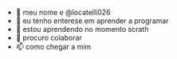 - 👋 meu nome e @locatelli026
- 👀 eu tenho enterese em aprender a programar
- 🌱 estou aprendendo no momento scrath
- 💞️ procuro colaborar 
- 📫 como chegar a mim

<!---
locatelli026/locatelli026 is a ✨ special ✨ repository because its `README.md` (este arquivo) aparece no seu perfil do GitHub.
voce pode clicar no link de visualização para dar umaolhada.
--->

